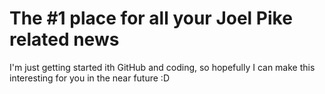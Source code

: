 # The #1 place for all your Joel Pike related news

I'm just getting started ith GitHub and coding, so hopefully I can make this interesting for you in the near future :D
